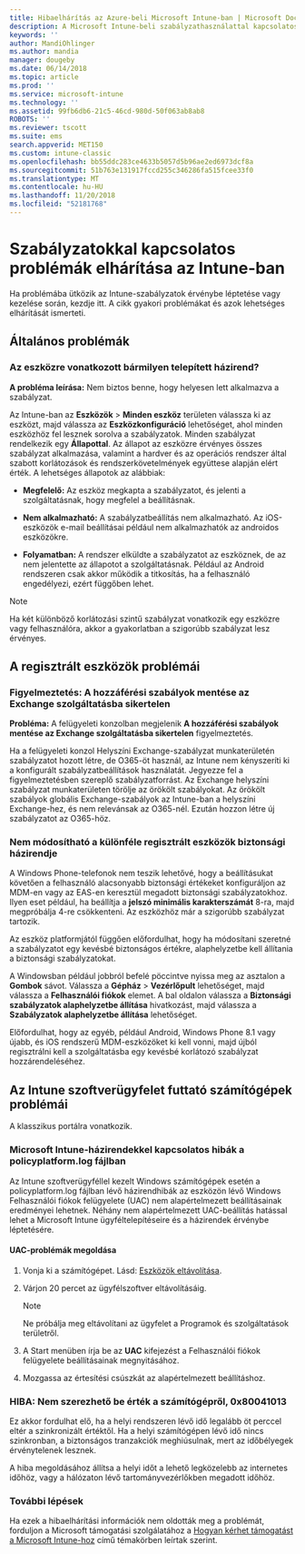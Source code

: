 ```yaml
---
title: Hibaelhárítás az Azure-beli Microsoft Intune-ban | Microsoft Docs
description: A Microsoft Intune-beli szabályzathasználattal kapcsolatos gyakori problémák és megoldásaik
keywords: ''
author: MandiOhlinger
ms.author: mandia
manager: dougeby
ms.date: 06/14/2018
ms.topic: article
ms.prod: ''
ms.service: microsoft-intune
ms.technology: ''
ms.assetid: 99fb6db6-21c5-46cd-980d-50f063ab8ab8
ROBOTS: ''
ms.reviewer: tscott
ms.suite: ems
search.appverid: MET150
ms.custom: intune-classic
ms.openlocfilehash: bb55ddc283ce4633b5057d5b96ae2ed6973dcf8a
ms.sourcegitcommit: 51b763e131917fccd255c346286fa515fcee33f0
ms.translationtype: MT
ms.contentlocale: hu-HU
ms.lasthandoff: 11/20/2018
ms.locfileid: "52181768"
---
```

# <a name="troubleshoot-policies-in-intune"></a>Szabályzatokkal kapcsolatos problémák elhárítása az Intune-ban

Ha problémába ütközik az Intune-szabályzatok érvénybe léptetése vagy kezelése során, kezdje itt. A cikk gyakori problémákat és azok lehetséges elhárítását ismerteti.

## <a name="general-issues"></a>Általános problémák

### <a name="was-a-deployed-policy-applied-to-the-device"></a>Az eszközre vonatkozott bármilyen telepített házirend?
**A probléma leírása:** Nem biztos benne, hogy helyesen lett alkalmazva a szabályzat.

Az Intune-ban az **Eszközök** > **Minden eszköz** területen válassza ki az eszközt, majd válassza az **Eszközkonfiguráció** lehetőséget, ahol minden eszközhöz fel lesznek sorolva a szabályzatok. Minden szabályzat rendelkezik egy **Állapottal**. Az állapot az eszközre érvényes összes szabályzat alkalmazása, valamint a hardver és az operációs rendszer által szabott korlátozások és rendszerkövetelmények együttese alapján elért érték. A lehetséges állapotok az alábbiak:

- **Megfelelő:** Az eszköz megkapta a szabályzatot, és jelenti a szolgáltatásnak, hogy megfelel a beállításnak.

- **Nem alkalmazható:** A szabályzatbeállítás nem alkalmazható. Az iOS-eszközök e-mail beállításai például nem alkalmazhatók az androidos eszközökre.

- **Folyamatban:** A rendszer elküldte a szabályzatot az eszköznek, de az nem jelentette az állapotot a szolgáltatásnak. Például az Android rendszeren csak akkor működik a titkosítás, ha a felhasználó engedélyezi, ezért függőben lehet.

> [!NOTE]
> Ha két különböző korlátozási szintű szabályzat vonatkozik egy eszközre vagy felhasználóra, akkor a gyakorlatban a szigorúbb szabályzat lesz érvényes.

## <a name="issues-with-enrolled-devices"></a>A regisztrált eszközök problémái

### <a name="alert-saving-of-access-rules-to-exchange-has-failed"></a>Figyelmeztetés: A hozzáférési szabályok mentése az Exchange szolgáltatásba sikertelen
**Probléma:** A felügyeleti konzolban megjelenik **A hozzáférési szabályok mentése az Exchange szolgáltatásba sikertelen**  figyelmeztetés.

Ha a felügyeleti konzol Helyszíni Exchange-szabályzat munkaterületén szabályzatot hozott létre, de O365-öt használ, az Intune nem kényszeríti ki a konfigurált szabályzatbeállítások használatát. Jegyezze fel a figyelmeztetésben szereplő szabályzatforrást.  Az Exchange helyszíni szabályzat munkaterületen törölje az örökölt szabályokat. Az örökölt szabályok globális Exchange-szabályok az Intune-ban a helyszíni Exchange-hez, és nem relevánsak az O365-nél. Ezután hozzon létre új szabályzatot az O365-höz.

### <a name="cannot-change-security-policy-for-various-enrolled-devices"></a>Nem módosítható a különféle regisztrált eszközök biztonsági házirendje
A Windows Phone-telefonok nem teszik lehetővé, hogy a beállításukat követően a felhasználó alacsonyabb biztonsági értékeket konfiguráljon az MDM-en vagy az EAS-en keresztül megadott biztonsági szabályzatokhoz. Ilyen eset például, ha beállítja a **jelszó minimális karakterszámát** 8-ra, majd megpróbálja 4-re csökkenteni. Az eszközhöz már a szigorúbb szabályzat tartozik.

Az eszköz platformjától függően előfordulhat, hogy ha módosítani szeretné a szabályzatot egy kevésbé biztonságos értékre, alaphelyzetbe kell állítania a biztonsági szabályzatokat.

A Windowsban például jobbról befelé pöccintve nyissa meg az asztalon a **Gombok** sávot. Válassza a **Gépház** > **Vezérlőpult** lehetőséget, majd válassza a **Felhasználói fiókok** elemet. A bal oldalon válassza a **Biztonsági szabályzatok alaphelyzetbe állítása** hivatkozást, majd válassza a **Szabályzatok alaphelyzetbe állítása** lehetőséget.

Előfordulhat, hogy az egyéb, például Android, Windows Phone 8.1 vagy újabb, és iOS rendszerű MDM-eszközöket ki kell vonni, majd újból regisztrálni kell a szolgáltatásba egy kevésbé korlátozó szabályzat hozzárendeléséhez.

## <a name="issues-with-pcs-that-run-the-intune-software-client"></a>Az Intune szoftverügyfelet futtató számítógépek problémái

A klasszikus portálra vonatkozik.

### <a name="microsoft-intune-policy-related-errors-in-policyplatformlog"></a>Microsoft Intune-házirendekkel kapcsolatos hibák a policyplatform.log fájlban
Az Intune szoftverügyféllel kezelt Windows számítógépek esetén a policyplatform.log fájlban lévő házirendhibák az eszközön lévő Windows Felhasználói fiókok felügyelete (UAC) nem alapértelmezett beállításainak eredményei lehetnek. Néhány nem alapértelmezett UAC-beállítás hatással lehet a Microsoft Intune ügyféltelepítéseire és a házirendek érvénybe léptetésére.

#### <a name="resolve-uac-issues"></a>UAC-problémák megoldása

1. Vonja ki a számítógépet. Lásd: [Eszközök eltávolítása](devices-wipe.md).

2. Várjon 20 percet az ügyfélszoftver eltávolításáig.

    > [!NOTE]
    > Ne próbálja meg eltávolítani az ügyfelet a Programok és szolgáltatások területről.

3. A Start menüben írja be az **UAC** kifejezést a Felhasználói fiókok felügyelete beállításainak megnyitásához.

4. Mozgassa az értesítési csúszkát az alapértelmezett beállításhoz.

### <a name="error-cannot-obtain-the-value-from-the-computer-0x80041013"></a>HIBA: Nem szerezhető be érték a számítógépről, 0x80041013
Ez akkor fordulhat elő, ha a helyi rendszeren lévő idő legalább öt perccel eltér a szinkronizált értéktől. Ha a helyi számítógépen lévő idő nincs szinkronban, a biztonságos tranzakciók meghiúsulnak, mert az időbélyegek érvénytelenek lesznek.

A hiba megoldásához állítsa a helyi időt a lehető legközelebb az internetes időhöz, vagy a hálózaton lévő tartományvezérlőkben megadott időhöz.

### <a name="next-steps"></a>További lépések
Ha ezek a hibaelhárítási információk nem oldották meg a problémát, forduljon a Microsoft támogatási szolgálatához a [Hogyan kérhet támogatást a Microsoft Intune-hoz](get-support.md) című témakörben leírtak szerint.
